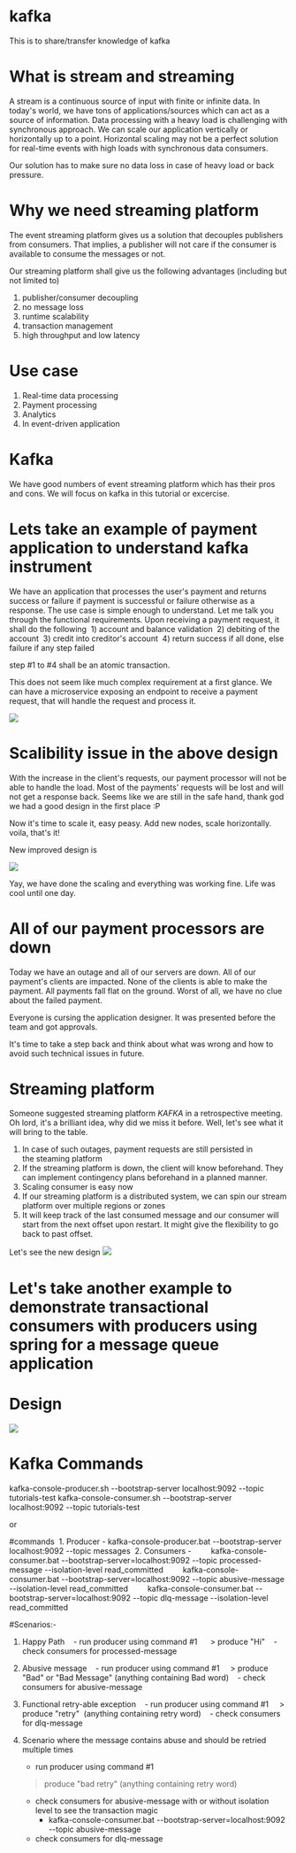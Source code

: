 # kafka

This is to share/transfer knowledge of kafka

# What is stream and streaming
A stream is a continuous source of input with finite or infinite data. In today's world, we have tons of applications/sources which can act as a source of information. Data processing with a heavy load is challenging with synchronous approach. We can scale our application vertically or horizontally up to a point. Horizontal scaling may not be a perfect solution for real-time events with high loads with synchronous data consumers.

Our solution has to make sure no data loss in case of heavy load or back pressure. 

# Why we need streaming platform
The event streaming platform gives us a solution that decouples publishers from consumers. That implies, a publisher will not care if the consumer is available to consume the messages or not.

Our streaming platform shall give us the following advantages (including but not limited to)
1) publisher/consumer decoupling
2) no message loss
3) runtime scalability
4) transaction management
5) high throughput and low latency

# Use case
1) Real-time data processing
2) Payment processing
3) Analytics
4) In event-driven application


# Kafka
We have good numbers of event streaming platform which has their pros and cons. We will focus on kafka in this tutorial or excercise.
  
 
# Lets take an example of payment application to understand kafka instrument
 
We have an application that processes the user's payment and returns success or failure if payment is successful or failure otherwise as a response. The use case is simple enough to understand. Let me talk you through the functional requirements. Upon receiving a payment request, it shall do the following
 1) account and balance validation
 2) debiting of the account
 3) credit into creditor's account
 4) return success if all done, else failure if any step failed

step #1 to #4 shall be an atomic transaction.

This does not seem like much complex requirement at a first glance. We can have a microservice exposing an endpoint to receive a payment request, that will handle the request and process it.  
 
 ![](https://github.com/bhattharishbvp/kafka/blob/main/payment_processor_microservice.png)


# Scalibility issue in the above design
With the increase in the client's requests, our payment processor will not be able to handle the load. Most of the payments' requests will be lost and will not get a response back. Seems like we are still in the safe hand, thank god we had a good design in the first place :P

Now it's time to scale it, easy peasy. Add new nodes, scale horizontally. voila, that's it!

New improved design is

![](https://github.com/bhattharishbvp/kafka/blob/main/payment_processor_microservice_scaling.png)

Yay, we have done the scaling and everything was working fine. Life was cool until one day.

# All of our payment processors are down

Today we have an outage and all of our servers are down. All of our payment's clients are impacted. None of the clients is able to make the payment. All payments fall flat on the ground. Worst of all, we have no clue about the failed payment. 

Everyone is cursing the application designer. It was presented before the team and got approvals.

It's time to take a step back and think about what was wrong and how to avoid such technical issues in future.


# Streaming platform
Someone suggested streaming platform *KAFKA* in a retrospective meeting. Oh lord, it's a brilliant idea, why did we miss it before. Well, let's see what it will bring to the table.

1. In case of such outages, payment requests are still persisted in the steaming platform
2. If the streaming platform is down, the client will know beforehand. They can implement contingency plans beforehand in a planned manner.
3. Scaling consumer is easy now
4. If our streaming platform is a distributed system, we can spin our stream platform over multiple regions or zones
5. It will keep track of the last consumed message and our consumer will start from the next offset upon restart. It might give the flexibility to go back to past offset.

Let's see the new design
![](https://github.com/bhattharishbvp/kafka/blob/main/payment_processing_with_kafka.png)


# Let's take another example to demonstrate transactional consumers with producers using spring for a message queue application

# Design
![](https://github.com/bhattharishbvp/kafka/blob/main/system-architecture.png)

# Kafka Commands
kafka-console-producer.sh --bootstrap-server localhost:9092 --topic tutorials-test
kafka-console-consumer.sh --bootstrap-server localhost:9092 --topic tutorials-test

or

#commands
 1. Producer - kafka-console-producer.bat --bootstrap-server localhost:9092 --topic messages
 2. Consumers - 
        kafka-console-consumer.bat --bootstrap-server=localhost:9092 --topic processed-message --isolation-level read_committed
        kafka-console-consumer.bat --bootstrap-server=localhost:9092 --topic abusive-message --isolation-level read_committed
        kafka-console-consumer.bat --bootstrap-server=localhost:9092 --topic dlq-message --isolation-level read_committed
    

#Scenarios:-
1) Happy Path
   - run producer using command #1
     > produce "Hi"
   - check consumers for processed-message
 
2) Abusive message
   - run producer using command #1
    > produce "Bad" or "Bad Message" (anything containing Bad word)
   - check consumers for abusive-message

3) Functional retry-able exception 
   - run producer using command #1
    > produce "retry"  (anything containing retry word)
   - check consumers for dlq-message

4) Scenario where the message contains abuse and should be retried multiple times
   - run producer using command #1
    > produce "bad retry"  (anything containing retry word)
   - check consumers for abusive-message with or without isolation level to see the transaction magic
     - kafka-console-consumer.bat --bootstrap-server=localhost:9092 --topic abusive-message
   - check consumers for dlq-message
